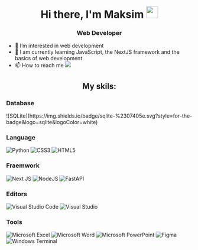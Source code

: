 <h1 align="center">Hi there, I'm Maksim
<img src="https://github.com/blackcater/blackcater/raw/main/images/Hi.gif" height="32"/></h1>
<h3 align="center">Web Developer</h3>

- 👀 I’m interested in web development
- 🌱 I am currently learning JavaScript, the NextJS framework and the basics of web development
- 📫 How to reach me <a href="https://t.me/maxz2024"><img src="https://img.shields.io/badge/Telegram-2CA5E0?style=for-the-badge&logo=telegram&logoColor=white"></a>

<h2 align="center"> My skils:</h2>
<h3 align="left">Database</h3>
![SQLite](https://img.shields.io/badge/sqlite-%2307405e.svg?style=for-the-badge&logo=sqlite&logoColor=white)

<h3>Language</h3>

![Python](https://img.shields.io/badge/python-3670A0?style=for-the-badge&logo=python&logoColor=ffdd54) ![CSS3](https://img.shields.io/badge/css3-%231572B6.svg?style=for-the-badge&logo=css3&logoColor=white) ![HTML5](https://img.shields.io/badge/html5-%23E34F26.svg?style=for-the-badge&logo=html5&logoColor=white) 

<h3>Fraemwork</h3>

![Next JS](https://img.shields.io/badge/Next-black?style=for-the-badge&logo=next.js&logoColor=white) ![NodeJS](https://img.shields.io/badge/node.js-6DA55F?style=for-the-badge&logo=node.js&logoColor=white) ![FastAPI](https://img.shields.io/badge/FastAPI-005571?style=for-the-badge&logo=fastapi) 

<h3>Editors</h3>

![Visual Studio Code](https://img.shields.io/badge/Visual%20Studio%20Code-0078d7.svg?style=for-the-badge&logo=visual-studio-code&logoColor=white) ![Visual Studio](https://img.shields.io/badge/Visual%20Studio-5C2D91.svg?style=for-the-badge&logo=visual-studio&logoColor=white)

<h3>Tools</h3>

![Microsoft Excel](https://img.shields.io/badge/Microsoft_Excel-217346?style=for-the-badge&logo=microsoft-excel&logoColor=white) ![Microsoft Word](https://img.shields.io/badge/Microsoft_Word-2B579A?style=for-the-badge&logo=microsoft-word&logoColor=white) ![Microsoft PowerPoint](https://img.shields.io/badge/Microsoft_PowerPoint-B7472A?style=for-the-badge&logo=microsoft-powerpoint&logoColor=white) ![Figma](https://img.shields.io/badge/figma-%23F24E1E.svg?style=for-the-badge&logo=figma&logoColor=white) ![Windows Terminal](https://img.shields.io/badge/Windows%20Terminal-%234D4D4D.svg?style=for-the-badge&logo=windows-terminal&logoColor=white)
